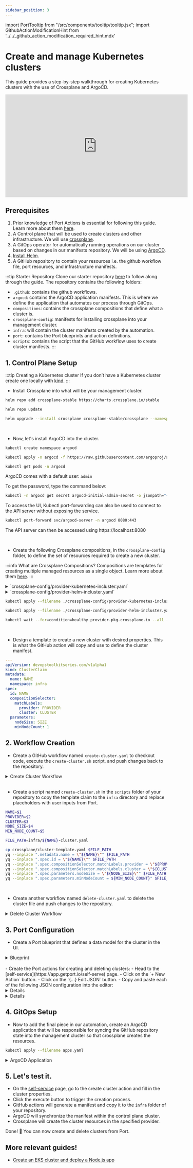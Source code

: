 ```yaml
---
sidebar_position: 3
---
```


import PortTooltip from "/src/components/tooltip/tooltip.jsx";
import GithubActionModificationHint from '../../\_github_action_modification_required_hint.mdx'

# Create and manage Kubernetes clusters

This guide provides a step-by-step walkthrough for creating Kubernetes clusters with the use of Crossplane and ArgoCD.

<center>

<iframe width="568" height="320" src="https://www.youtube.com/embed/UnNQYghc8uU?si=nv2jbn2Y_VPIpFhh" title="YouTube video player" frameborder="0" allow="accelerometer; autoplay; clipboard-write; encrypted-media; gyroscope; picture-in-picture; web-share" allowfullscreen></iframe>

</center>

## Prerequisites

1. Prior knowledge of Port Actions is essential for following this guide. Learn more about them [here](/actions-and-automations/create-self-service-experiences/setup-ui-for-action/).
2. A Control plane that will be used to create clusters and other infrastructure. We will use [crossplane](https://docs.crossplane.io/latest/software/install/).
3. A GitOps operator for automatically running operations on our cluster based on changes in our manifests repository. We will be using [ArgoCD](https://argo-cd.readthedocs.io/en/stable/).
4. [Install Helm](https://helm.sh/docs/intro/install/).
5. A GitHub repository to contain your resources i.e. the github workflow file, port resources, and infrastructure manifests. 


:::tip Starter Repository
Clone our starter repository [here](https://github.com/port-labs/crossplane-argocd-k8s) to follow along through the guide. The repository contains the following folders:
- `.github`: contains the github workflows.
- `argocd`: contains the ArgoCD application manifests. This is where we define the application that automates our process through GitOps.
- `compositions`: contains the crossplane compositions that define what a cluster is.
- `crossplane-config`: manifests for installing crossplane into your management cluster.
- `infra`: will contain the cluster manifests created by the automation.
- `port`: contains the Port blueprints and action definitions.
- `scripts`: contains the script that the GitHub workflow uses to create cluster manifests.
:::


## 1. Control Plane Setup

:::tip Creating a Kubernetes cluster
If you don’t have a Kubernetes cluster create one locally with [kind](https://kind.sigs.k8s.io/docs/user/quick-start/).
:::

- Install Crossplane into what will be your management cluster.

```bash
helm repo add crossplane-stable https://charts.crossplane.io/stable

helm repo update

helm upgrade --install crossplane crossplane-stable/crossplane --namespace crossplane-system --create-namespace --wait
```

<br /> 

- Now, let's install ArgoCD into the cluster.

```bash
kubectl create namespace argocd

kubectl apply -n argocd -f https://raw.githubusercontent.com/argoproj/argo-cd/stable/manifests/install.yaml

kubectl get pods -n argocd
```

ArgoCD comes with a default user: `admin`

To get the password, type the command below:

```bash
kubectl -n argocd get secret argocd-initial-admin-secret -o jsonpath="{.data.password}" | base64 -d
```

To access the UI, Kubectl port-forwarding can also be used to connect to the API server without exposing the service.

```bash
kubectl port-forward svc/argocd-server -n argocd 8080:443
```
The API server can then be accessed using https://localhost:8080

<br /> 

- Create the following Crossplane compositions, in the `crossplane-config` folder, to define the set of resources required to create a new cluster.

:::info What are Crossplane Compositions?
Compositions are templates for creating multiple managed resources as a single object. Learn more about them [here](https://docs.crossplane.io/latest/concepts/compositions/).
:::

<details>

<summary>`crossplane-config/provider-kubernetes-incluster.yaml`</summary>

```yaml showLineNumbers title="provider-kubernetes-incluster.yaml"
---

apiVersion: v1
kind: ServiceAccount
metadata:
  name: crossplane-provider-kubernetes
  namespace: crossplane-system
  annotations:
    argocd.argoproj.io/sync-wave: "-1"

---

apiVersion: rbac.authorization.k8s.io/v1
kind: ClusterRoleBinding
metadata:
  name: crossplane-provider-kubernetes
  annotations:
    argocd.argoproj.io/sync-wave: "-1"
subjects:
- kind: ServiceAccount
  name: crossplane-provider-kubernetes
  namespace: crossplane-system
roleRef:
  kind: ClusterRole
  name: cluster-admin
  apiGroup: rbac.authorization.k8s.io

---

apiVersion: pkg.crossplane.io/v1alpha1
kind: ControllerConfig
metadata:
  name: crossplane-provider-kubernetes
  annotations:
    argocd.argoproj.io/sync-wave: "-1"
spec:
  serviceAccountName: crossplane-provider-kubernetes

---

apiVersion: pkg.crossplane.io/v1
kind: Provider
metadata:
  name: crossplane-provider-kubernetes
  annotations:
    argocd.argoproj.io/sync-wave: "-1"
    argocd.argoproj.io/sync-options: SkipDryRunOnMissingResource=true
spec:
  package: xpkg.upbound.io/crossplane-contrib/provider-kubernetes:v0.9.0
  controllerConfigRef:
    name: crossplane-provider-kubernetes
```
</details>

<details>

<summary>`crossplane-config/provider-helm-incluster.yaml`</summary>

```yaml showLineNumbers title="provider-helm-incluster.yaml"
---

apiVersion: v1
kind: ServiceAccount
metadata:
  name: crossplane-provider-helm
  namespace: crossplane-system

---

apiVersion: rbac.authorization.k8s.io/v1
kind: ClusterRoleBinding
metadata:
  name: crossplane-provider-helm
subjects:
- kind: ServiceAccount
  name: crossplane-provider-helm
  namespace: crossplane-system
roleRef:
  kind: ClusterRole
  name: cluster-admin
  apiGroup: rbac.authorization.k8s.io

---

apiVersion: pkg.crossplane.io/v1alpha1
kind: ControllerConfig
metadata:
  name: crossplane-provider-helm
spec:
  serviceAccountName: crossplane-provider-helm

---

apiVersion: pkg.crossplane.io/v1
kind: Provider
metadata:
  name: crossplane-provider-helm
spec:
  package: xpkg.upbound.io/crossplane-contrib/provider-helm:v0.14.0
  controllerConfigRef:
    name: crossplane-provider-helm
```
</details>


```bash
kubectl apply --filename ./crossplane-config/provider-kubernetes-incluster.yaml

kubectl apply --filename ./crossplane-config/provider-helm-incluster.yaml

kubectl wait --for=condition=healthy provider.pkg.crossplane.io --all --timeout=300s
```
<br /> 

- Design a template to create a new cluster with desired properties. This is what the GitHub action will copy and use to define the cluster manifest.

```yaml showLineNumbers title="cluster-template.yaml"
---
apiVersion: devopstoolkitseries.com/v1alpha1
kind: ClusterClaim
metadata:
  name: NAME
  namespace: infra
spec:
  id: NAME
  compositionSelector:
    matchLabels:
      provider: PROVIDER
      cluster: CLUSTER
  parameters:
    nodeSize: SIZE
    minNodeCount: 1
```


## 2. Workflow Creation

- Create a GitHub workflow named `create-cluster.yaml` to checkout code, execute the `create-cluster.sh` script, and push changes back to the repository.

<details>

<summary>Create Cluster Workflow</summary>

```yaml showLineNumbers
name: Create a cluster
on:
  workflow_dispatch:
    inputs:
      name:
        required: true
        description: "The name of the cluster"
      provider:
        required: true
        description: "The provider where the cluster is hosted"
        default: "aws"
      cluster:
        required: true
        description: "The type of the cluster"
      node-size:
        required: true
        description: "The size of the nodes"
        default: "small"
      min-node-count:
        required: true
        description: "The minimum number of nodes (autoscaler might increase this number)"
        default: "1"
jobs:
  deploy-app:
    runs-on: ubuntu-latest
    steps:
      - uses: actions/checkout@v4
        with:
          persist-credentials: false
          fetch-depth: 0
      - name: Create cluster
        run: |
          chmod +x scripts/create-cluster.sh
          ./scripts/create-cluster.sh ${{ inputs.name }} ${{ inputs.provider }} ${{ inputs.cluster }} ${{ inputs.node-size }} ${{ inputs.min-node-count }}
      - name: Commit changes
        run: |
          git config --local user.email "41898282+github-actions[bot]@users.noreply.github.com"
          git config --local user.name "github-actions[bot]"
          git add .
          git commit -m "Create cluster ${{ inputs.name }}"
      - name: Push changes
        uses: ad-m/github-push-action@master
        with:
          github_token: ${{ secrets.GITHUB_TOKEN }}
          branch: ${{ github.ref }}
```
</details>

<br /> 

- Create a script named `create-cluster.sh` in the `scripts` folder of your repository to copy the template claim to the `infra` directory and replace placeholders with user inputs from Port.

```bash showLineNumbers title="create-cluster.sh"
NAME=$1
PROVIDER=$2
CLUSTER=$3
NODE_SIZE=$4
MIN_NODE_COUNT=$5

FILE_PATH=infra/${NAME}-cluster.yaml

cp crossplane/cluster-template.yaml $FILE_PATH
yq --inplace ".metadata.name = \"${NAME}\"" $FILE_PATH
yq --inplace ".spec.id = \"${NAME}\"" $FILE_PATH
yq --inplace ".spec.compositionSelector.matchLabels.provider = \"${PROVIDER}\"" $FILE_PATH
yq --inplace ".spec.compositionSelector.matchLabels.cluster = \"${CLUSTER}\"" $FILE_PATH
yq --inplace ".spec.parameters.nodeSize = \"${NODE_SIZE}\"" $FILE_PATH
yq --inplace ".spec.parameters.minNodeCount = ${MIN_NODE_COUNT}" $FILE_PATH
```
<br /> 

- Create another workflow named `delete-cluster.yaml` to delete the cluster file and push changes to the repository.

<details>

<summary>Delete Cluster Workflow</summary>

```yaml showLineNumbers title="delete-cluster.yaml"
name: Delete the cluster
on:
  workflow_dispatch:
    inputs:
      name:
        required: true
        description: "The name of the cluster"
jobs:
  deploy-app:
    runs-on: ubuntu-latest
    steps:
      - uses: actions/checkout@v4
        with:
          persist-credentials: false
          fetch-depth: 0
      - name: Delete cluster
        run: |
          rm infra/${{ inputs.name }}.yaml
      - name: Commit changes
        run: |
          git config --local user.email "41898282+github-actions[bot]@users.noreply.github.com"
          git config --local user.name "github-actions[bot]"
          git add .
          git commit -m "Delete cluster ${{ inputs.name }}"
      - name: Push changes
        uses: ad-m/github-push-action@master
        with:
          github_token: ${{ secrets.GITHUB_TOKEN }}
          branch: ${{ github.ref }}
```
</details>

## 3. Port Configuration

- Create a Port blueprint that defines a data model for the cluster in the UI.

<details>

<summary>Blueprint</summary>

```json showLineNumbers title="cluster-blueprint.json"
{
  "identifier": "cluster",
  "description": "This blueprint represents a Kubernetes Cluster",
  "title": "Cluster",
  "icon": "Cluster",
  "schema": {
    "properties": {
      "provider": {
        "type": "string",
        "title": "Provider",
        "default": "aws",
        "description": "The provider where the cluster is hosted",
        "enum": ["aws", "gcp"]
      },
      "node-size": {
        "type": "string",
        "title": "Node Size",
        "default": "small",
        "description": "The size of the nodes",
        "enum": ["small", "medium", "large"]
      },
      "min-node-count": {
        "type": "number",
        "title": "Minimum number of nodes",
        "default": 1,
        "description": "The minimun number of nodes (autoscaler might increase this number)"
      },
      "kube-config": {
        "type": "string",
        "title": "Kube config",
        "description": "Kube config"
      },
      "status": {
        "type": "string",
        "title": "Status",
        "description": "The status of the cluster"
      }
    },
    "required": ["provider", "node-size", "min-node-count"]
  },
  "mirrorProperties": {},
  "calculationProperties": {},
  "relations": {}
}
```

</details>

<br /> 
- Create the Port actions for creating and deleting clusters:
    - Head to the [self-service](https://app.getport.io/self-serve) page.
    - Click on the `+ New Action` button.
    - Click on the `{...} Edit JSON` button.
    - Copy and paste each of the following JSON configuration into the editor:


<details>
<GithubActionModificationHint />

<summary>Create Cluster Action</summary>

```json showLineNumbers title="cluster-create-action.json"
{
  "identifier": "cluster_create-cluster",
  "title": "Create a cluster",
  "description": "Create a new cluster.",
  "trigger": {
    "type": "self-service",
    "operation": "CREATE",
    "userInputs": {
      "properties": {
        "name": {
          "type": "string",
          "title": "Name",
          "description": "The name of the cluster"
        },
        "provider": {
          "type": "string",
          "title": "Provider",
          "default": "aws",
          "description": "The provider where the cluster is hosted",
          "enum": [
            "aws",
            "azure"
          ]
        },
        "node-size": {
          "type": "string",
          "title": "Node Size",
          "default": "small",
          "description": "The size of the nodes",
          "enum": [
            "small",
            "medium",
            "large"
          ]
        },
        "min-node-count": {
          "type": "string",
          "title": "Minimum number of nodes",
          "default": "1",
          "description": "The minimun number of nodes (autoscaler might increase this number)"
        }
      },
      "required": [
        "name",
        "provider",
        "node-size",
        "min-node-count"
      ]
    },
    "blueprintIdentifier": "cluster"
  },
  "invocationMethod": {
    "type": "GITHUB",
    "org": "<GITHUB_ORG_ID>",
    "repo": "<GITHUB_REPO_ID>",
    "workflow": "create-cluster.yaml",
    "workflowInputs": {
      "name": "{{.inputs.\"name\"}}",
      "provider": "{{.inputs.\"provider\"}}",
      "node-size": "{{.inputs.\"node-size\"}}",
      "min-node-count": "{{.inputs.\"min-node-count\"}}"
    }
  },
  "publish": true
}
```

</details>

<details>
<GithubActionModificationHint />

<summary>Delete Cluster Action</summary>

```json showLineNumbers title="cluster-delete-action.json"
{
  "identifier": "cluster_delete-cluster",
  "title": "Delete the cluster",
  "description": "Delete the cluster.",
  "trigger": {
    "type": "self-service",
    "operation": "DELETE",
    "userInputs": {
      "properties": {
        "name": {
          "type": "string",
          "title": "Name",
          "description": "Confirm by typing the name of the cluster"
        }
      },
      "required": [
        "name"
      ]
    },
    "blueprintIdentifier": "cluster"
  },
  "invocationMethod": {
    "type": "GITHUB",
    "org": "<GITHUB_ORG_ID>",
    "repo": "<GITHUB_REPO_ID>",
    "workflow": "delete-cluster.yaml",
    "workflowInputs": {
      "name": "{{.inputs.\"name\"}}"
    }
  },
  "publish": true
}
```

</details>

## 4. GitOps Setup
- Now to add the final piece in our automation, create an ArgoCD application that will be responsible for syncing the GitHub repository state into the management cluster so that crossplane creates the resources.

```bash
kubectl apply --filename apps.yaml
```

<details>

<summary>ArgoCD Application</summary>

:::tip
- Change the `repoURL` to your repository.
- Create or set your namespace.
:::

```yaml showLineNumbers title="apps.yaml"
---
apiVersion: argoproj.io/v1alpha1
kind: Application
metadata:
  name: production-infra
  namespace: argocd
  finalizers:
    - resources-finalizer.argocd.argoproj.io
spec:
  project: production
  source:
    repoURL: https://github.com/port-labs-labs/crossplane-demo
    targetRevision: HEAD
    path: infra
  destination:
    server: https://kubernetes.default.svc
    namespace: production
  syncPolicy:
    automated:
      selfHeal: true
      prune: true
      allowEmpty: true
```
</details>


## 5. Let's test it.

- On the [self-service](https://app.getport.io/self-serve) page, go to the create cluster action and fill in the cluster properties.
- Click the execute button to trigger the creation process.
- GitHub actions will generate a manifest and copy it to the `infra` folder of your repository.
- ArgoCD will synchronize the manifest within the control plane cluster.
- Crossplane will create the cluster resources in the specified provider.

Done! 🎉 You can now create and delete clusters from Port.

## More relevant guides!

- [Create an EKS cluster and deploy a Node.js app](/actions-and-automations/setup-backend/github-workflow/examples/AWS/create-eks-cluster-and-deploy-app)
